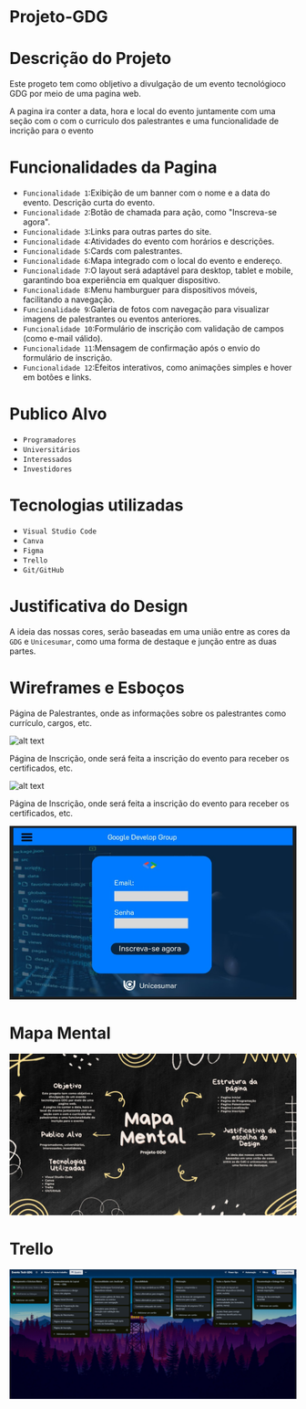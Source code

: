 # Projeto-GDG

<h1>Descrição do Projeto</h1>
Este progeto tem como obljetivo a divulgação de um evento tecnológioco GDG por meio de uma pagina web.

A pagina ira conter a data, hora e local do evento juntamente com uma seção com o com o curriculo dos palestrantes e uma funcionalidade de incrição para o evento

<h1>Funcionalidades da Pagina</h1>

- `Funcionalidade 1`:Exibição de um banner com o nome e a data do evento.
  Descrição curta do evento.
- `Funcionalidade 2`:Botão de chamada para ação, como "Inscreva-se agora".
- `Funcionalidade 3`:Links para outras partes do site.
- `Funcionalidade 4`:Atividades do evento com horários e descrições.
- `Funcionalidade 5`:Cards com palestrantes.
- `Funcionalidade 6`:Mapa integrado com o local do evento e endereço.
- `Funcionalidade 7`:O layout será adaptável para desktop, tablet e mobile, garantindo boa experiência em qualquer dispositivo.
- `Funcionalidade 8`:Menu hamburguer para dispositivos móveis, facilitando a navegação.
- `Funcionalidade 9`:Galeria de fotos com navegação para visualizar imagens de palestrantes ou eventos anteriores.
- `Funcionalidade 10`:Formulário de inscrição com validação de campos (como e-mail válido).
- `Funcionalidade 11`:Mensagem de confirmação após o envio do formulário de inscrição.
- `Funcionalidade 12`:Efeitos interativos, como animações simples e hover em botões e links.

<h1>Publico Alvo</h1>

- `Programadores`
- `Universitários`
- `Interessados`
- `Investidores`

<h1>Tecnologias utilizadas</h1>

- `Visual Studio Code`
- `Canva`
- `Figma`
- `Trello`
- `Git/GitHub`

<h1>Justificativa do Design</h1>

A ideia das nossas cores, serão baseadas em uma união entre as cores da `GDG` e `Unicesumar`, como uma forma de destaque e junção entre as duas partes.

<h1>Wireframes e Esboços</h1>

<p>Página de Palestrantes, onde as informações sobre os palestrantes como currículo, cargos, etc.</p>

![alt text](<Página Inicial.jpg>)

<p>Página de Inscrição, onde será feita a inscrição do evento para receber os certificados, etc. </p>

![alt text](<Página de Palestrantes .jpg>)

<p>Página de Inscrição, onde será feita a inscrição do evento para receber os certificados, etc. </p>

![alt text](<Página de Inscrição.jpg>)


<h1>Mapa Mental</h1>

![alt text](<Black Doodle Tools for Generating Ideas Mind Map.jpg>)

<h1>Trello</h1>

![alt text](<Captura de tela 2025-03-21 210138.png>)